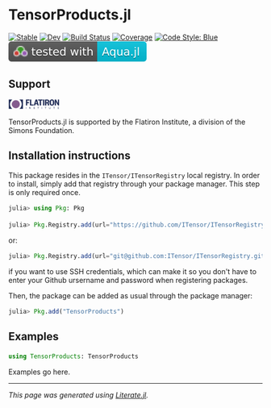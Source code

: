 # TensorProducts.jl

[![Stable](https://img.shields.io/badge/docs-stable-blue.svg)](https://itensor.github.io/TensorProducts.jl/stable/)
[![Dev](https://img.shields.io/badge/docs-dev-blue.svg)](https://itensor.github.io/TensorProducts.jl/dev/)
[![Build Status](https://github.com/ITensor/TensorProducts.jl/actions/workflows/Tests.yml/badge.svg?branch=main)](https://github.com/ITensor/TensorProducts.jl/actions/workflows/Tests.yml?query=branch%3Amain)
[![Coverage](https://codecov.io/gh/ITensor/TensorProducts.jl/branch/main/graph/badge.svg)](https://codecov.io/gh/ITensor/TensorProducts.jl)
[![Code Style: Blue](https://img.shields.io/badge/code%20style-blue-4495d1.svg)](https://github.com/invenia/BlueStyle)
[![Aqua](https://raw.githubusercontent.com/JuliaTesting/Aqua.jl/master/badge.svg)](https://github.com/JuliaTesting/Aqua.jl)

## Support

<picture>
  <source media="(prefers-color-scheme: dark)" width="20%" srcset="docs/src/assets/CCQ-dark.png">
  <img alt="Flatiron Center for Computational Quantum Physics logo." width="20%" src="docs/src/assets/CCQ.png">
</picture>


TensorProducts.jl is supported by the Flatiron Institute, a division of the Simons Foundation.

## Installation instructions

This package resides in the `ITensor/ITensorRegistry` local registry.
In order to install, simply add that registry through your package manager.
This step is only required once.
```julia
julia> using Pkg: Pkg

julia> Pkg.Registry.add(url="https://github.com/ITensor/ITensorRegistry")
```
or:
```julia
julia> Pkg.Registry.add(url="git@github.com:ITensor/ITensorRegistry.git")
```
if you want to use SSH credentials, which can make it so you don't have to enter your Github ursername and password when registering packages.

Then, the package can be added as usual through the package manager:

```julia
julia> Pkg.add("TensorProducts")
```

## Examples

````julia
using TensorProducts: TensorProducts
````

Examples go here.

---

*This page was generated using [Literate.jl](https://github.com/fredrikekre/Literate.jl).*

